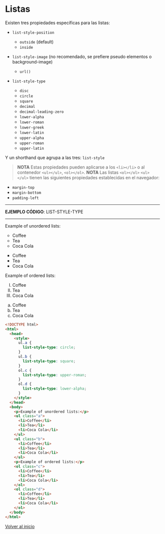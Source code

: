 # Listas

Existen tres propiedades específicas para las listas:

* `list-style-position`
    * `outside` (default)
    * `inside`

* `list-style-image` (no recomendado, se prefiere pseudo elementos o background-image)
    * `url()`

* `list-style-type`
    * `disc`
    * `circle`
    * `square`
    * `decimal`
    * `decimal-leading-zero`
    * `lower-alpha`
    * `lower-roman`
    * `lower-greek`
    * `lower-latin`
    * `upper-alpha`
    * `upper-roman`
    * `upper-latin`

Y un shorthand que agrupa a las tres: `list-style`

> **NOTA** Estas propiedades pueden aplicarse a los `<li></li>` o al contenedor `<ul></ul>`, `<ol></ol>`.
> **NOTA** Las listas `<ol></ol>` `<ul></ul>` tienen las siguientes propiedades establecidas en el navegador:

* `margin-top`
* `margin-bottom`
* `padding-left`

---------------------------------------------------------------------------

**EJEMPLO CÓDIGO**: LIST-STYLE-TYPE

---------------------------------------------------------------------------

<div>
  <p>Example of unordered lists:</p>
  <ul class="a" style="list-style-type: circle;">
    <li>Coffee</li>
    <li>Tea</li>
    <li>Coca Cola</li>
  </ul>
  <ul class="b" style="list-style-type: square;">
    <li>Coffee</li>
    <li>Tea</li>
    <li>Coca Cola</li>
  </ul>
  <p>Example of ordered lists:</p>
  <ol class="c" style="list-style-type: upper-roman;">
    <li>Coffee</li>
    <li>Tea</li>
    <li>Coca Cola</li>
  </ol>
  <ol class="d" style="list-style-type: lower-alpha;">
    <li>Coffee</li>
    <li>Tea</li>
    <li>Coca Cola</li>
  </ol>
</div>

```html
<!DOCTYPE html>
<html>
  <head>
    <style>
      ul.a {
        list-style-type: circle;
      }
      ul.b {
        list-style-type: square;
      }
      ol.c {
        list-style-type: upper-roman;
      }
      ol.d {
        list-style-type: lower-alpha;
      }
    </style>
  </head>
  <body>
    <p>Example of unordered lists:</p>
    <ul class="a">
      <li>Coffee</li>
      <li>Tea</li>
      <li>Coca Cola</li>
    </ul>
    <ul class="b">
      <li>Coffee</li>
      <li>Tea</li>
      <li>Coca Cola</li>
    </ul>
    <p>Example of ordered lists:</p>
    <ol class="c">
      <li>Coffee</li>
      <li>Tea</li>
      <li>Coca Cola</li>
    </ol>
    <ol class="d">
      <li>Coffee</li>
      <li>Tea</li>
      <li>Coca Cola</li>
    </ol>
  </body>
</html>
```

[Volver al inicio](#-Listas)